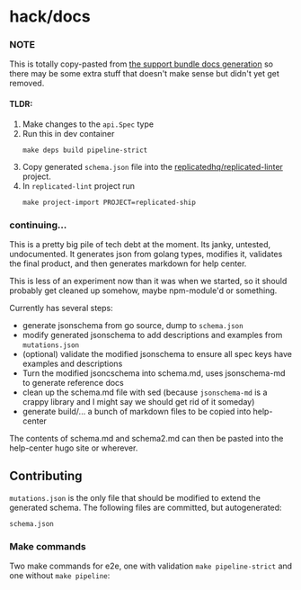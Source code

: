 hack/docs
========


### NOTE

This is totally copy-pasted from [the support bundle docs generation](https://github.com/replicatedhq/support-bundle) so there may be some extra stuff that doesn't make sense but didn't yet get removed.

#### TLDR:

 1. Make changes to the `api.Spec` type
 1. Run this in dev container
    ```
    make deps build pipeline-strict
    ```
 1. Copy generated `schema.json` file into the [replicatedhq/replicated-linter](https://github.com/replicatedhq/replicated-lint/tree/master/projects/replicated-ship) project.
 1. In `replicated-lint` project run
    ```
    make project-import PROJECT=replicated-ship
    ```

### continuing...

This is a pretty big pile of tech debt at the moment. Its janky, untested,
undocumented. It generates json from golang types, modifies it, validates the final product,
and then generates markdown for help center.

This is less of an experiment now than it was when we started, so it should
probably get cleaned up somehow, maybe npm-module'd or something.

Currently has several steps:

- generate jsonschema from go source, dump to `schema.json`
- modify generated jsonschema to add descriptions and examples from `mutations.json`
- (optional) validate the modified jsonschema to ensure all spec keys have examples and descriptions
- Turn the modified jsoncschema into schema.md, uses jsonschema-md to generate reference docs
- clean up the schema.md file with sed (because `jsonschema-md` is a crappy library and I might say we should get rid of it someday)
- generate build/... a bunch of markdown files to be copied into help-center

The contents of schema.md and schema2.md can then be pasted into the help-center hugo site or wherever.

## Contributing

`mutations.json` is the only file that should be modified to extend the generated schema. The following files are committed, but autogenerated:

```
schema.json
```


### Make commands

Two make commands for e2e, one with validation `make pipeline-strict` and one without `make pipeline`:
